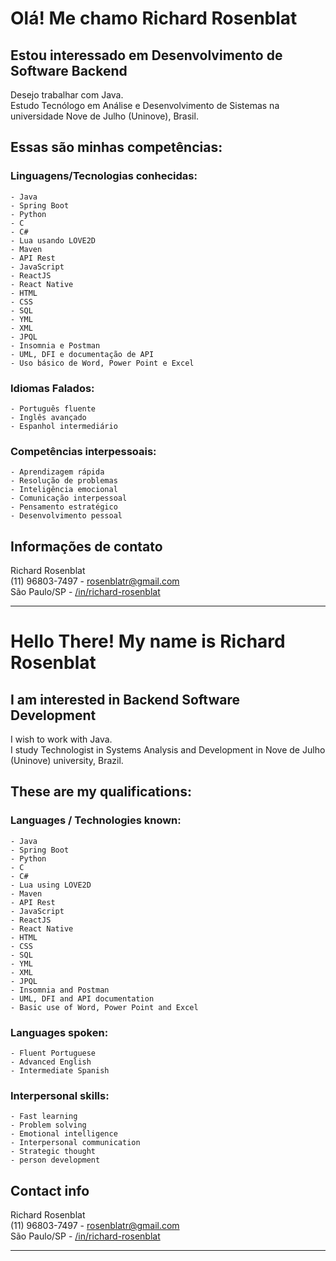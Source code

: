 # Olá! Me chamo Richard Rosenblat

## Estou interessado em Desenvolvimento de Software Backend

Desejo trabalhar com Java.  
Estudo Tecnólogo em Análise e Desenvolvimento de Sistemas na universidade Nove de Julho (Uninove), Brasil.

## Essas são minhas competências:

### **Linguagens/Tecnologias conhecidas:**

    - Java
    - Spring Boot
    - Python
    - C
    - C#
    - Lua usando LOVE2D
    - Maven
    - API Rest
    - JavaScript
    - ReactJS
    - React Native
    - HTML
    - CSS
    - SQL
    - YML
    - XML
    - JPQL
    - Insomnia e Postman
    - UML, DFI e documentação de API
    - Uso básico de Word, Power Point e Excel

### **Idiomas Falados:**

    - Português fluente
    - Inglês avançado
    - Espanhol intermediário

### **Competências interpessoais:**

    - Aprendizagem rápida
    - Resolução de problemas
    - Inteligência emocional
    - Comunicação interpessoal
    - Pensamento estratégico
    - Desenvolvimento pessoal

## Informações de contato

Richard Rosenblat  
(11) 96803-7497 - rosenblatr@gmail.com  
São Paulo/SP - [/in/richard-rosenblat](www.linkedin.com/in/richard-rosenblat)

---

# Hello There! My name is Richard Rosenblat

## I am interested in Backend Software Development

I wish to work with Java.  
I study Technologist in Systems Analysis and Development in Nove de Julho (Uninove) university, Brazil.

## These are my qualifications:

### **Languages / Technologies known:**

    - Java
    - Spring Boot
    - Python
    - C
    - C#
    - Lua using LOVE2D
    - Maven
    - API Rest
    - JavaScript
    - ReactJS
    - React Native
    - HTML
    - CSS
    - SQL
    - YML
    - XML
    - JPQL
    - Insomnia and Postman
    - UML, DFI and API documentation
    - Basic use of Word, Power Point and Excel

### **Languages spoken:**

    - Fluent Portuguese
    - Advanced English
    - Intermediate Spanish

### **Interpersonal skills:**

    - Fast learning
    - Problem solving
    - Emotional intelligence
    - Interpersonal communication
    - Strategic thought
    - person development

## Contact info

Richard Rosenblat  
(11) 96803-7497 - rosenblatr@gmail.com  
São Paulo/SP - [/in/richard-rosenblat](www.linkedin.com/in/richard-rosenblat)

---

<!---
RichardRosenblat/RichardRosenblat is a ✨ special ✨ repository because its `README.md` (this file) appears on your GitHub profile.
You can click the Preview link to take a look at your changes.
--->
